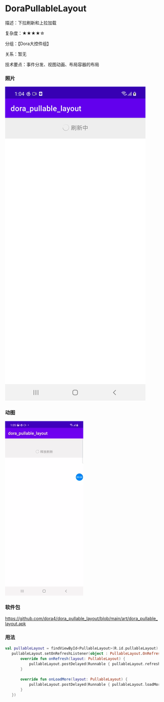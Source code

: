 # DoraPullableLayout

描述：下拉刷新和上拉加载

复杂度：★★★★☆

分组：【Dora大控件组】

关系：暂无

技术要点：事件分发、视图动画、布局容器的布局

### 照片

![avatar](https://github.com/dora4/dora_pullable_layout/blob/main/art/dora_pullable_layout.jpg)

### 动图

![avatar](https://github.com/dora4/dora_pullable_layout/blob/main/art/dora_pullable_layout.gif)

### 软件包

https://github.com/dora4/dora_pullable_layout/blob/main/art/dora_pullable_layout.apk

### 用法

```kotlin
val pullableLayout = findViewById<PullableLayout>(R.id.pullableLayout)
   pullableLayout.setOnRefreshListener(object : PullableLayout.OnRefreshListener {
       override fun onRefresh(layout: PullableLayout) {
           pullableLayout.postDelayed(Runnable { pullableLayout.refreshFinish(PullableLayout.SUCCEED) }, 1000)
       }

       override fun onLoadMore(layout: PullableLayout) {
           pullableLayout.postDelayed(Runnable { pullableLayout.loadMoreFinish(PullableLayout.SUCCEED) }, 1000)
       }
   })
```
